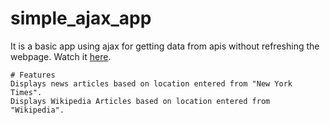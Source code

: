 # simple_ajax_app
It is a basic app using ajax for getting data from apis without refreshing the webpage.
Watch it [here](https://aakash-kashyap.github.io/simple_ajax_app/).



```
# Features
Displays news articles based on location entered from "New York Times".
Displays Wikipedia Articles based on location entered from "Wikipedia".
```
